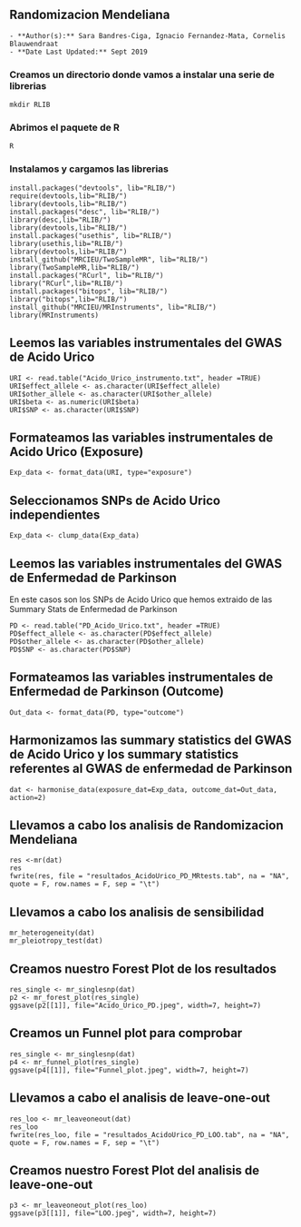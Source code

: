 ## Randomizacion Mendeliana

	- **Author(s):** Sara Bandres-Ciga, Ignacio Fernandez-Mata, Cornelis Blauwendraat
	- **Date Last Updated:** Sept 2019

### Creamos un directorio donde vamos a instalar una serie de librerias
```
mkdir RLIB
```
### Abrimos el paquete de R
```
R
```
### Instalamos y cargamos las librerias

```
install.packages("devtools", lib="RLIB/")
require(devtools,lib="RLIB/")
library(devtools,lib="RLIB/")
install.packages("desc", lib="RLIB/")
library(desc,lib="RLIB/")
library(devtools,lib="RLIB/")
install.packages("usethis", lib="RLIB/")
library(usethis,lib="RLIB/")
library(devtools,lib="RLIB/")
install_github("MRCIEU/TwoSampleMR", lib="RLIB/")
library(TwoSampleMR,lib="RLIB/")
install.packages("RCurl", lib="RLIB/")
library("RCurl",lib="RLIB/")
install.packages("bitops", lib="RLIB/")
library("bitops",lib="RLIB/")
install_github("MRCIEU/MRInstruments", lib="RLIB/")
library(MRInstruments)
```

## Leemos las variables instrumentales del GWAS de Acido Urico 
```
URI <- read.table("Acido_Urico_instrumento.txt", header =TRUE)
URI$effect_allele <- as.character(URI$effect_allele)
URI$other_allele <- as.character(URI$other_allele)
URI$beta <- as.numeric(URI$beta)
URI$SNP <- as.character(URI$SNP)
```

## Formateamos las variables instrumentales de Acido Urico (Exposure)
```
Exp_data <- format_data(URI, type="exposure")
```

## Seleccionamos SNPs de Acido Urico independientes
```
Exp_data <- clump_data(Exp_data)
```

## Leemos las variables instrumentales del GWAS de Enfermedad de Parkinson
En este casos son los SNPs de Acido Urico que hemos extraido de las Summary Stats de Enfermedad de Parkinson
```	
PD <- read.table("PD_Acido_Urico.txt", header =TRUE)
PD$effect_allele <- as.character(PD$effect_allele)
PD$other_allele <- as.character(PD$other_allele)
PD$SNP <- as.character(PD$SNP)
```

## Formateamos las variables instrumentales de Enfermedad de Parkinson (Outcome)
```	
Out_data <- format_data(PD, type="outcome")
```
## Harmonizamos las summary statistics del GWAS de Acido Urico y los summary statistics referentes al GWAS de enfermedad de Parkinson
```
dat <- harmonise_data(exposure_dat=Exp_data, outcome_dat=Out_data, action=2)
```
## Llevamos a cabo los analisis de Randomizacion Mendeliana
```
res <-mr(dat)
res
fwrite(res, file = "resultados_AcidoUrico_PD_MRtests.tab", na = "NA", quote = F, row.names = F, sep = "\t")
```
## Llevamos a cabo los analisis de sensibilidad
```
mr_heterogeneity(dat)
mr_pleiotropy_test(dat)
```
## Creamos nuestro Forest Plot de los resultados
```
res_single <- mr_singlesnp(dat)
p2 <- mr_forest_plot(res_single)
ggsave(p2[[1]], file="Acido_Urico_PD.jpeg", width=7, height=7)
```
## Creamos un Funnel plot para comprobar 
```
res_single <- mr_singlesnp(dat)
p4 <- mr_funnel_plot(res_single)
ggsave(p4[[1]], file="Funnel_plot.jpeg", width=7, height=7)
```
## Llevamos a cabo el analisis de leave-one-out
```
res_loo <- mr_leaveoneout(dat)
res_loo
fwrite(res_loo, file = "resultados_AcidoUrico_PD_LOO.tab", na = "NA", quote = F, row.names = F, sep = "\t")
```

## Creamos nuestro Forest Plot del analisis de leave-one-out
```
p3 <- mr_leaveoneout_plot(res_loo)
ggsave(p3[[1]], file="LOO.jpeg", width=7, height=7)
```

